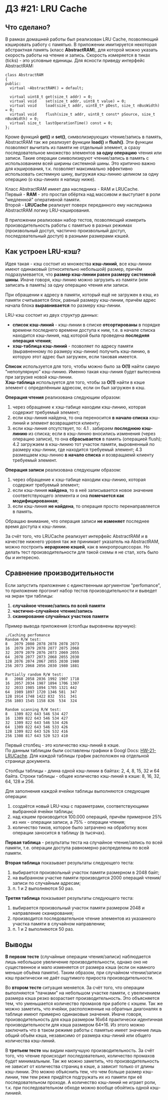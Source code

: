 
#  ДЗ #21: LRU Cache
## Что сделано?
В рамках домашней работы был реализован LRU Cache, позволяющий кэшировать работу с памятью.
В приложении имитируется некоторая абстрактная память (класс **AbstractRAM**), для которой можно указать скорость работы на чтение и запись. Скорость измеряется в тиках (ticks) - это условные единицы.
Для ясности приведу интерфейс AbstractRAM:
```
class AbstractRAM
{
public:
  virtual ~AbstractRAM() = default;

  virtual uint8_t get(size_t addr) = 0;
  virtual void    set(size_t addr, uint8_t value) = 0;
  virtual void    load(size_t addr, uint8_t* pDest, size_t nBusWidth) = 0;
  virtual void    flush(size_t addr, uint8_t const* pSource, size_t nBusWidth) = 0;
  virtual size_t  lastOperationTime() const = 0;
};
```
Кроме функций **get()** и **set()**, символизирующих чтение/запись в память, AbstractRAM так же реализует функции **load()** и **flush()**. Эти функции позволяют вычитать из памяти не отдельный элемент, а сразу последовательное множество элементов **за одну операцию** чтения или записи. Такие операции символизируют чтение/запись в память с использованием всей ширины системной шины. Это критично важно для кэширования, т.к. позволяет максимально эффективно использовать системную шину, выгружая кэш-линию целиком за одну операцию (о кэш-линиях я напишу ниже).

Класс AbstractRAM имеет два наследника - RAM и LRUCache.  
Первый - **RAM** - это простая обёртка над массивом и выступает в роли "медленной" оперативной памяти.  
Второй - **LRUCache** реализует поверх переданного ему наследника AbstractRAM логику LRU-кэширования.

В приложении реализован набор тестов, позволяющий измерить производительность работы с памятью в разных режимах (произвольный доступ, частично произвольный доступ, последовательный доступ) в разными размерами кэшей.

## Как устроен LRU-кэш?
Идея такая - кэш состоит из множества **кэш-линий**, все кэш-линии имеют одинаковый (относительно небольшой) размер, причём подразумевается, что **размер кэш-линии равен размеру системной шины**. Иначе говоря, кэш-линию можно загрузить из памяти (или записать в память) за одну операцию чтения или записи.

При обращении к адресу в памяти, который ещё не загружен в кэш, из памяти считывается блок, равный размеру кэш-линии, причём адрес начала блока **выравнивается** по размеру кэш-линии.

LRU-кэш состоит из двух структур данных:
  - **список кэш-линий** - кэш-линии в списке **отсортированы** в порядке времени последнего времени доступа к ним, т.е. в начале списка находится кэш-линия, над которой была проведена **последняя операция чтения**;
  - **хэш-таблица кэш-линий** - позволяет по адресу памяти (выравненному по размеру кэш-линии) получить кэш-линию, в которую этот адрес был загружен, если таковая имеется.

**Список** используется для того, чтобы можно было за **О(1)** найти самую "непопулярную" кэш-линию. Именно такая кэш-линия будет вытеснена при загрузке новой кэш-линии.  
**Хэш-таблица** используется для того, чтобы за **О(1)** найти в кэше элемент с определённым адресом, если он был загружен в кэш.

**Операция чтения** реализована следующим образом:
1. через обращение к хэш-табице находим кэш-линию, которая содержит требуемый элемент;
2. если кэш-линия найдена, то она переносится **в начало списка** кэш-линий и элемент возвращается клиенту;
3. если кэш-линия отсутствует, то:
4.1 . забираем **последнюю кэш-линию** из списка; если в кэш-линию вносились изменения (через операцию записи), то она **сбрасывается** в память (операцией flush);
4.2 загружаем в кэш-линию тот участок памяти, выровненный по размеру кэш-линии, где находится требуемый элемент;
4.3 размещаем кэш-линию **в начало списка** и возвращаемй клиенту требуемый элемент.


**Операция записи** реализована следующим образом:
1. через обращение к хэш-табице находим кэш-линию, которая содержит требуемый элемент;
2. если кэш-линия **найдена**, то в неё записывается новое значение соответствующего элемента и она **помечается как модифицированная**;
3. если кэш-линия **не найдена**, то операция просто перенаправляется в память.

Обращаю внимание, что операция записи **не изменяет** последнее время доступа к кэш-линии.

За счёт того, что LRUCache реализует интерфейс AbstractRAM и в качестве нижнего уровня так же принимает указатель на AbstractRAM, можно построить **иерархиею кэшей**, как в микропроцессорах. Но делать тест производительности для такой схемы я не стал, хоть было бы и интересно.

## Сравнение производительности
Если запустить приложение с единственным аргументом "perfomance", то приложение прогонит набор тестов производительности и выведет на экран три таблицы:
  1. **случайное чтение/запись по всей памяти**
  2. **частично-случайное чтение/запись**
  3. **сканирование случайных участков памяти**

Пример вывода приложения (столбцы выровнены вручную):
```
./Caching perfomance
Random R/W test:
8   2079 2080 2078 2078 2078 2073
16  2079 2079 2078 2077 2075 2068
32  2079 2079 2076 2073 2069 2055
64  2078 2077 2073 2068 2055 2030
128 2076 2074 2067 2055 2030 1980
256 2073 2068 2056 2030 1980 1881

Partially random R/W test:
8   2068 2058 2036 1992 1907 1718
16  2057 2034 1987 1894 1706 1307
32  2033 1985 1894 1705 1321 442
64  1989 1897 1720 1346 581  347
128 1914 1748 1422 832  551  341
256 1803 1545 1158 826  534  324

Random scanning R/W test:
8   1309 822 643 546 534 427
16  1309 822 643 546 534 427
32  1309 822 643 546 534 426
64  1309 822 643 546 533 426
128 1309 822 643 526 532 416
256 1308 817 643 520 523 410
```
Первый столбец - это количество кэш-линий в кэше.  
По данным таблицам были составлены графики в Googl Docs: [HW-21-LRUCache](https://docs.google.com/spreadsheets/d/1d4PVBSZdH3NHdCy59gA4QK8LDQ520zK5I9hHwfNm7_U/edit?usp=sharing). Для каждой таблицы график расположен на отдельной странице документа.

Столбцы таблицы - длина одной кэш-линии в байтах: 2, 4, 8, 15, 32 и 64 байта.
Строки таблицы - общее количество кэш-линий в кэше: 8, 16, 32, 64, 128 и 256.

Для заполнения каждой ячейки таблицы выполняются следующие операции:
1. создаётся новый LRU-кэш с параметрами, соответствующими выбранной ячейки таблицы;
2. над кэшем производится 100.000 операций, причём примерное 25% из них - операции записи, а 75% - операции чтения;
3. количество тиков, которое было затрачено на обработку всех операции заносится в таблицу (в тысячах).

**Первая таблица** - результаты теста на случайное чтение/запись по всей памяти, т.е. операции доступа равномерно распределены по всей памяти.  

**Вторая таблица** показывает результаты следующего теста:
1. выбирается произвольный участок памяти размерном в 2048 байт;
2. на выбранном участке памяти производится 2000 операций чтения/записи по случайным адресам;
3. п. 1 и 2 выполняются 50 раз.

**Третяя таблица** показывает результаты следующего теста:
1. выбирается произвольный участок памяти размером 2048 и направление сканирования;
2. производится последовательное чтение элементов из указанного участка памяти в случайном направлении; 
3. п. 1 и 2 выполняются 50 раз.

## Выводы
**В первом тесте** (случайные операции чтения/записи) наблюдается лишь небольшое увеличение производительности, однако оно не существенное и мало изменяется от размера кэша (если он намного меньше объёма памяти). Таким образом, при случайном чтении/записи кэш практически не даёт ощутимого прироста производительности.

Во **втором тесте** ситуация меняется. За счёт того, что операции выполняются "пачками" на небольшом участке памяти, с увеличением размера кэша резко возрастает производительность. Это объясняется тем, что уменьшается количество промахов при работе с кэшем.
Так же можно заметить, что ячейки, расположенные на обратных диагоналях в таблице имеют примерно одинаковые значения. Иначе говоря, производительность для кэша размером 16x64 практически идентичная производительности для кэша размером 64*16. Из этого можно заключить что в таком режиме работы с памятью имеет значение лишь общий объём кэша, независимо от размера кэш-линий или общего количества кэш-линий.

В **третьем тесте** мы видим наилучшую производительность. За счёт того, что чтение происходит последовательно, количество промахов будет минимальным. Так же можно заметить, что производительность не зависит от количества страниц в кэше, а зависит только от длины кэш-линии. Это можно объяснить тем, что чем больше размер кэш-линии, тем тем реже придётся подгружать их из памяти при её последовательном проходе. А количество кэш-линий не играет роли, т.к. при последовательном обходе можно вообще обойтись одной кэш-линией.
